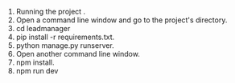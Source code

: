 1. Running the project .
2. Open a command line window and go to the project's directory.
3. cd leadmanager
4. pip install -r requirements.txt. 
5. python manage.py runserver. 
6. Open another command line window. 
7. npm install. 
8. npm run dev
